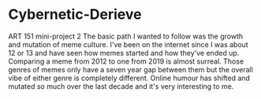 # Cybernetic-Derieve
ART 151 mini-project 2
The basic path I wanted to follow was the growth and mutation of meme culture.
I've been on the internet since I was about 12 or 13 and have seen how memes started
and how they've ended up. Comparing a meme from 2012 to one from 2019 is almost surreal.
Those genres of memes only have a seven year gap between them but the overall vibe of 
either genre is completely different. Online humour has shifted and mutated so much over
the last decade and it's very interesting to me.
